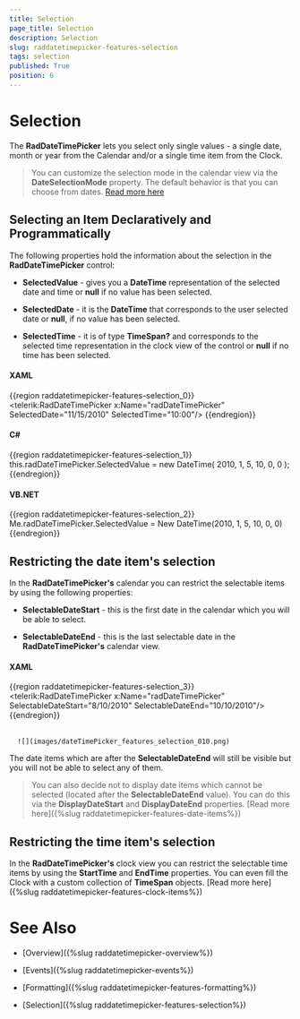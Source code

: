```yaml
---
title: Selection
page_title: Selection
description: Selection
slug: raddatetimepicker-features-selection
tags: selection
published: True
position: 6
---
```


# Selection



The __RadDateTimePicker__ lets you select only single values - a single date, month or year from the Calendar and/or a single time item from the Clock.

>You can customize the selection mode in the calendar view via the __DateSelectionMode__ property. The default behavior is that you can choose from dates. [Read more here](745AAE86-4E0D-4617-98F7-B686CFB031B1)

## Selecting an Item Declaratively and Programmatically 

The following properties hold the information about the selection in the __RadDateTimePicker__ control:

* __SelectedValue__ - gives you a __DateTime__ representation of the selected date and time or __null__ if no value has been selected.

* __SelectedDate__ - it is the __DateTime__ that corresponds to the user selected date or __null__, if no value has been selected.

* __SelectedTime__ - it is of type __TimeSpan?__ and corresponds to the selected time representation in the clock view of the control or __null__ if no time has been selected.

#### __XAML__

{{region raddatetimepicker-features-selection_0}}
	<telerik:RadDateTimePicker x:Name="radDateTimePicker"
	                           SelectedDate="11/15/2010"
	                           SelectedTime="10:00"/>
	{{endregion}}



#### __C#__

{{region raddatetimepicker-features-selection_1}}
	this.radDateTimePicker.SelectedValue = new DateTime( 2010, 1, 5, 10, 0, 0 );
	{{endregion}}



#### __VB.NET__

{{region raddatetimepicker-features-selection_2}}
	Me.radDateTimePicker.SelectedValue = New DateTime(2010, 1, 5, 10, 0, 0)
	{{endregion}}



## Restricting the date item's selection

In the __RadDateTimePicker's__ calendar you can restrict the selectable items by using the following properties:

* __SelectableDateStart__ - this is the first date in the calendar which you will be able to select.

* __SelectableDateEnd__ - this is the last selectable date in the __RadDateTimePicker's__ calendar view.

#### __XAML__

{{region raddatetimepicker-features-selection_3}}
	<telerik:RadDateTimePicker x:Name="radDateTimePicker" 
	                           SelectableDateStart="8/10/2010"
	                           SelectableDateEnd="10/10/2010"/>
	{{endregion}}






         
      ![](images/dateTimePicker_features_selection_010.png)

The date items which are after the __SelectableDateEnd__ will still be visible but you will not be able to select any of them. 

>You can also decide not to display date items which cannot be selected (located after the __SelectableDateEnd__ value). You can do this via the __DisplayDateStart__ and __DisplayDateEnd__ properties. [Read more here]({%slug raddatetimepicker-features-date-items%})

## Restricting the time item's selection

In the __RadDateTimePicker's__ clock view you can restrict the selectable time items by using the __StartTime__ and __EndTime__ properties. You can even fill the Clock with a custom collection of __TimeSpan__ objects. [Read more here]({%slug raddatetimepicker-features-clock-items%})

# See Also

 * [Overview]({%slug raddatetimepicker-overview%})

 * [Events]({%slug raddatetimepicker-events%})

 * [Formatting]({%slug raddatetimepicker-features-formatting%})

 * [Selection]({%slug raddatetimepicker-features-selection%})
